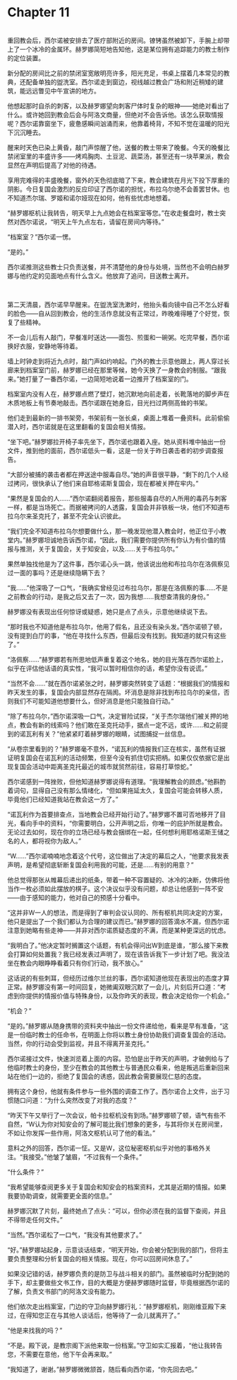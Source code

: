 # Chapter 11

<br>
重回教会后，西尔诺被安排去了医疗部附近的房间。镣铐虽然被卸下，手腕上却带上了一个冰冷的金属环。赫罗娜简短地告知他，这是某位拥有追踪能力的教士制作的定位装置。

新分配的房间比之前的禁闭室宽敞明亮许多，阳光充足，书桌上摆着几本常见的教典，还配备单独的盥洗室。西尔诺走到窗边，视线越过教会广场和附近稍矮的建筑，能远远瞥见中午宣讲的地方。

他想起那时自杀的刺客，以及赫罗娜望向刺客尸体时复杂的眼神——她绝对看出了什么。或许她回到教会后会与阿洛文商量，但绝对不会告诉他。该怎么获取情报呢？西尔诺靠窗坐下，疲惫感瞬间汹涌而来，他靠着椅背，不知不觉在温暖的阳光下沉沉睡去。

醒来时天色已染上黄昏，敲门声惊醒了他，送餐的教士带来了晚餐。今天的晚餐比禁闭室里的丰盛许多——烤鸡胸肉、土豆泥、蔬菜汤，甚至还有一块苹果派，教会显然在声明后提高了对他的待遇。

享用完难得的丰盛晚餐，窗外的天色彻底暗了下来，教会建筑在月光下投下厚重的阴影。今日复国会激烈的反应印证了西尔诺的担忧，布拉乌尔绝不会善罢甘休。也不知道杰尔瑞、罗姬和诺尔娅现在如何，他有些忧虑地想着。

“赫罗娜枢机让我转告，明天早上九点她会在档案室等您。”在收走餐盘时，教士突然对西尔诺说，“明天上午九点左右，请留在房间内等待。”

“档案室？”西尔诺一愣。

“是的。”

西尔诺推测这些教士只负责送餐，并不清楚他的身份与处境，当然也不会明白赫罗娜与他约定的见面地点有什么含义。他放弃了追问，目送教士离开。

<br>

第二天清晨，西尔诺早早醒来。在盥洗室洗漱时，他抬头看向镜中自己不怎么好看的脸色——自从回到教会，他的生活作息就没有正常过，昨晚难得睡了个好觉，恢复了些精神。

不一会儿后有人敲门，早餐准时送达——面包、煎蛋和一碗粥。吃完早餐，西尔诺换好衣服，安静地等待着。

墙上时钟走到将近九点时，敲门声如约响起。门外的教士示意他跟上，两人穿过长廊来到档案室门前，赫罗娜已经在那里等候，她今天换了一身教会的制服。“跟我来。”她打量了一番西尔诺，一边简短地说着一边推开了档案室的门。

档案室内没有人在，赫罗娜点燃了壁灯，她沉默地向前走着，长靴落地的脚步声在木质地板上有节奏地敲击。西尔诺跟在她身后，目光扫过两侧高耸的书架。

他们走到最新的一排书架旁，书架前有一张长桌，桌面上堆着一叠资料。此前偷偷潜入时，西尔诺就是在这里翻看的复国会相关情报。

“坐下吧。”赫罗娜拉开椅子率先坐下，西尔诺也跟着入座。她从资料堆中抽出一份文件，推到他的面前，西尔诺低头一看，这是一份关于昨日袭击者的初步调查报告。

“大部分被捕的袭击者都在押送途中服毒自尽。”她的声音很平静，“剩下的几个人经过拷问，很快承认了他们来自耶格诺斯复国会，现在都被关押在牢内。”

“果然是复国会的人……”西尔诺翻阅着报告，那些服毒自尽的人所用的毒药与刺客一样，都是当场死亡。而据被拷问的人透露，复国会并非铁板一块，他们不知道布拉乌尔来圣克托了，甚至不完全认识彼此。

“我们完全不知道布拉乌尔想要做什么，那一晚发现他潜入教会时，他正位于小教堂内。”赫罗娜坦诚地告诉西尔诺，“因此，我们需要你提供所有你认为有价值的情报与推测，关于复国会，关于知安会，以及……关于布拉乌尔。”

果然单独找他是为了这件事，西尔诺心头一跳，他该说出他和布拉乌尔在洛佩察见过一面的事吗？还是继续隐瞒下去？

“我……”他深吸了一口气，“我确实曾经见过布拉乌尔，那是在洛佩察的事……不是之前教会的行动，是我之后又去了一次，因为我想……我想查清我的身份。”

赫罗娜没有表现出任何惊讶或疑惑，她只是点了点头，示意他继续说下去。

“那时我也不知道他是布拉乌尔，他用了假名，且还没有染头发。”西尔诺顿了顿，没有提到白厅的事，“他在寻找什么东西，但最后没有找到。我知道的就只有这些了。”

“洛佩察……”赫罗娜若有所思地低声重复着这个地名，她的目光落在西尔诺脸上，似乎在评估他话语的真实性，“我可以暂时相信你的话，希望你没有说谎。”

“当然不会……”就在西尔诺紧张之时，赫罗娜突然转变了话题：“根据我们的情报和昨天发生的事，复国会内部显然存在隔阂。坏消息是除非找到布拉乌尔的亲信，否则我们不可能知道他想要什么，但好消息是他只能独自行动。”

“除了布拉乌尔，”西尔诺深吸一口气，决定冒险试探，“关于杰尔瑞他们被关押的地点，教会有新的线索吗？他们敢在圣克托动手，据点一定不远，或许……和之前提到的诺瓦利有关？”他紧紧盯着赫罗娜的眼睛，试图捕捉一丝信息。

“从卷宗里看到的？”赫罗娜毫不意外，“诺瓦利的情报我们正在核实，虽然有证据证明复国会在诺瓦利的活动频繁，但至今没有抓住切实把柄。如果仅仅依据它是出现复国会活动中距离圣克托最近的城市就贸然前往，容易打草惊蛇。”

西尔诺感到一阵挫败，但他知道赫罗娜说得有道理。“我理解教会的顾虑。”他斟酌着词句，显得自己没有那么情绪化，“但如果拖延太久，复国会可能会转移人质，毕竟他们已经知道我站在教会这一方了。”

“诺瓦利作为首要排查点，当地教会已经开始行动了。”赫罗娜不置可否地移开了目光，看向手中的资料，“你需要明白，公开声明之后，你唯一的庇护所就是教会。无论过去如何，现在你的立场已经与教会捆绑在一起，任何想利用耶格诺斯王储之名的人，都将视你为敌人。”

“W……”西尔诺喃喃地念着这个代号，这位做出了决定的幕后之人，“他要求我发表声明，是希望彻底斩断复国会利用我的可能，还是……有别的用意？”

他总觉得那张从帷幕后递出的纸条，带着一种不容置疑的、冰冷的决断，仿佛将他当作一枚必须如此摆放的棋子。这个决议似乎没有问题，却总让他感到一阵不安——由于感知的能力，他对自己的预感十分看中。

“这并非W一人的想法，而是得到了审判会议认同的、所有枢机共同决定的方案，他只是提出了一个我们都认为合理的建议而已。”赫罗娜的回答滴水不漏，但西尔诺注意到她略有些走神——并非对西尔诺质疑态度的不满，而是某种更深远的忧虑。

“我明白了。”他决定暂时搁置这个话题，有机会得问出W到底是谁，“那么接下来教会打算如何处置我？我已经发表过声明了，现在该告诉我下一步计划了吧。我没法坐在教会内眼睁睁看着只有你们行动，我不放心。”

这话说的有些刺耳，但经历过维尔兰丝的事，西尔诺知道他现在表现出的态度才算正常。赫罗娜没有第一时间回复，她微阖双眼沉默了一会儿，片刻后开口道：“考虑到你提供的情报价值与特殊身份，以及你昨天的表现，教会决定给你一个机会。”

“机会？”

“是的。”赫罗娜从随身携带的资料夹中抽出一份文件递给他，看来是早有准备，“这是一份临时教士的任命书，在明面上你将以教士身份协助我们调查复国会的活动。当然，你的行动会受到监视，并且不得离开圣克托。”

西尔诺接过文件，快速浏览着上面的内容。恐怕是出于昨天的声明，才破例给与了他临时教士的身份，至少在教会的其他教士与普通民众看来，他是叛逃后重新回来站在他们一边的，拒绝了复国会的诱惑，因此教会需要展现仁慈的态度。

拥有这个身份，他就有条件参与一些外围的调查工作了。西尔诺合上文件，出于习惯随口问道：“为什么突然改变了对我的态度？”

“昨天下午又举行了一次会议，帕卡拉枢机没有到场。”赫罗娜顿了顿，语气有些不自然，“W认为你对知安会的了解可能比我们想象的更多，与其将你关在房间里，不如让你发挥一些作用，阿洛文枢机认可了他的看法。”

意料之外的回答，西尔诺一怔。又是W，这位秘密枢机似乎对他的事格外关注。“我接受。”他皱了皱眉，“不过我有一个条件。”

“什么条件？”

“我希望能够查阅更多关于复国会和知安会的档案资料，尤其是近期的情报。如果我要协助调查，就需要更全面的信息。”

赫罗娜沉默了片刻，最终她点了点头：“可以，但你必须在我的监督下查阅，并且不得带走任何文件。”

“当然。”西尔诺松了一口气，“我没有其他要求了。”

“好。”赫罗娜站起身，示意谈话结束，“明天开始，你会被分配到我的部门，但将主要负责整理和分析复国会的相关情报。现在，你可以回房间休息了。”

如果没记错的话，赫罗娜负责的是防卫与战斗相关的部门。虽然被临时分配到她的手下，却主要做些文书工作，目的大概是方便赫罗娜随时监督，毕竟根据西尔诺的了解，负责文书部门的阿洛文没有能力。

他们依次走出档案室，门边的守卫向赫罗娜行礼：“赫罗娜枢机，刚刚维亚殿下来过，在得知您正在与其他人谈话后，他等待了一会儿就离开了。”

“他是来找我的吗？”

“不是。殿下说，是教宗阁下派他来取一份档案。”守卫如实汇报着，“他让我转告您，不需要在意他，他下午会再来取。”

“我知道了，谢谢。”赫罗娜微微颔首，随后看向西尔诺，“你先回去吧。”
